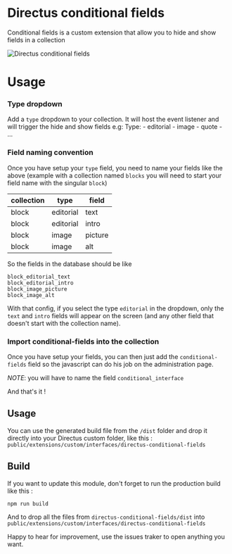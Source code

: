 # Directus conditional fields

Conditional fields is a custom extension that allow you to hide and show fields in a collection

![Directus conditional fields](https://raw.githubusercontent.com/lucasfrey/directus-conditional-fields/master/directus-conditional-fields.gif "Directus conditional fields")

# Usage
### Type dropdown
Add a `type` dropdown to your collection. It will host the event listener and will trigger the hide and show fields
e.g:
Type:
	- editorial
	- image
	- quote
	- ...

### Field naming convention
Once you have setup your `type` field, you need to name your fields like the above
(example with a collection named `blocks` you will need to start your field name with the singular `block`)

| collection | type      | field   |
|------------|-----------|---------|
| block      | editorial | text    |
| block      | editorial | intro   |
| block      | image     | picture |
| block      | image     | alt     |

So the fields in the database should be like
```
block_editorial_text
block_editorial_intro
block_image_picture
block_image_alt
```

With that config, if you select the type `editorial` in the dropdown, only the `text` and `intro` fields will appear on the screen (and any other field that doesn't start with the collection name).

### Import conditional-fields into the collection
Once you have setup your fields, you can then just add the `conditional-fields` field so the javascript can do his job on the administration page.

*NOTE*: you will have to name the field `conditional_interface`

And that's it !

## Usage
You can use the generated build file from the `/dist` folder and drop it directly into your Directus custom folder, like this :
`public/extensions/custom/interfaces/directus-conditional-fields`

## Build
If you want to update this module, don't forget to run the production build like this :

```
npm run build
```

And to drop all the files from `directus-conditional-fields/dist` into `public/extensions/custom/interfaces/directus-conditional-fields`


Happy to hear for improvement, use the issues traker to open anything you want.
